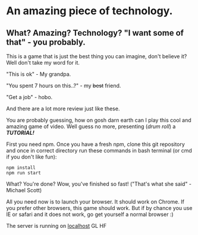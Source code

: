 # An amazing piece of technology.
## What? Amazing? Technology? "I want some of that" - you probably.
This is a game that is just the best thing you can imagine, don't believe it? Well don't take my word for it.

"This is ok" - My grandpa.

"You spent 7 hours on this..?" - my ~~best~~ friend.

"Get a job" - hobo.

And there are a lot more review just like these.

You are probably guessing, how on gosh darn earth can I play this cool and amazing game of video. Well guess no more, presenting (*drum roll*) a **_TUTORIAL!_**

First you need npm. Once you have a fresh npm, clone this git repository and once in correct directory run these commands in bash terminal (or cmd if you don't like fun): 
```
npm install
npm run start
```
 What? You're done? Wow, you've finished so fast! ("That's what she said" - Michael Scott)

 All you need now is to launch your browser. It should work on Chrome. If you prefer other browsers, this game should work. But if by chance you use IE or safari and it does not work, go get yourself a normal browser :)

 The server is running on [localhost](http://localhost:3000)
GL HF
